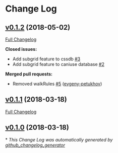 # Change Log

## [v0.1.2](https://github.com/seaneking/postcss-subgrid/tree/v0.1.2) (2018-05-02)
[Full Changelog](https://github.com/seaneking/postcss-subgrid/compare/v0.1.1...v0.1.2)

**Closed issues:**

- Add subgrid feature to cssdb [\#3](https://github.com/seaneking/postcss-subgrid/issues/3)
- Add subgrid feature to caniuse database [\#2](https://github.com/seaneking/postcss-subgrid/issues/2)

**Merged pull requests:**

- Removed walkRules [\#5](https://github.com/seaneking/postcss-subgrid/pull/5) ([evgeny-petukhov](https://github.com/evgeny-petukhov))

## [v0.1.1](https://github.com/seaneking/postcss-subgrid/tree/v0.1.1) (2018-03-18)
[Full Changelog](https://github.com/seaneking/postcss-subgrid/compare/v0.1.0...v0.1.1)

## [v0.1.0](https://github.com/seaneking/postcss-subgrid/tree/v0.1.0) (2018-03-18)


\* *This Change Log was automatically generated by [github_changelog_generator](https://github.com/skywinder/Github-Changelog-Generator)*
